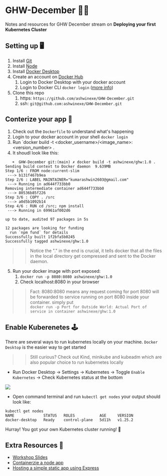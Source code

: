 # GHW-December 🎅🎅
Notes and resources for GHW December stream on **Deploying your first Kubernetes Cluster**

## Setting up 🖥️
1. Install [Git](https://git-scm.com/)
2. Install [Node](https://nodejs.org/en/download/)
3. Install [Docker Desktop](https://www.docker.com/products/docker-desktop/)
4. Create an account on [Docker Hub](https://hub.docker.com/)
   1. Login to Docker Desktop with your docker account 
   2. Login to Docker CLI `docker login` ([more info](https://docs.docker.com/engine/reference/commandline/login/))
5. Clone this repo 
   1. https: `https://github.com/ashwinexe/GHW-December.git`
   2. ssh: `git@github.com:ashwinexe/GHW-December.git`
   
## Conterize your app 🚀
1. Check out the `Dockerfile` to understand what's happening
2. Login to your docker account in your shell `docker login`
3. Run `docker build -t <docker_username>/<image_name>:<version_number> .
4. It shoudl look like this:
```
   ➜  GHW-December git:(main) ✗ docker build -t ashwinexe/ghw:1.0 .
Sending build context to Docker daemon  9.639MB
Step 1/6 : FROM node:current-slim
 ---> b131f467b9ea
Step 2/6 : LABEL MAINTAINER="kumarashwin2603@gmail.com"
 ---> Running in ad644f733bb0
Removing intermediate container ad644f733bb0
 ---> 80536b85f226
Step 3/6 : COPY . /src
 ---> a0d5b1092b14
Step 4/6 : RUN cd /src; npm install
 ---> Running in 69961af002d6

up to date, audited 97 packages in 5s

12 packages are looking for funding
  run `npm fund` for details
Successfully built 1f2bfa5b0245
Successfully tagged ashwinexe/ghw:1.0
```

>> Notice the "." in the end is crucial, it tells docker that all the files in the local directory get compressed and sent to the Docker daemon.

5. Run your docker image with port exposed:
   1. `docker run -p 8080:8080 ashwinexe/ghw:1.0`
   2. Check localhost:8080 in your browser

>> Fact:  8080:8080 means any request coming for port 8080 will be forwarded to service running on port 8080 inside your container. simply put  
 `docker run -p Port for Outside World: Actual Port of service in container ashwinexe/ghw:1.0`


## Enable Kuberenetes 🕹️
There are several ways to run kubernetes locally on your machine. `Docker Desktop` is the easier way to get started 

>> Still curious? Check out Kind, minikube and kubeadm which are also popular choice to run kubernetes locally

- Run Docker Desktop -> Settings -> Kubernetes -> Toggle `Enable Kubernetes` -> Check Kubernetes status at the bottom
   
![](https://i.imgur.com/oDYxGti.png)

- Open command terminal and run `kubectl get nodes` your output should look like:
```
kubectl get nodes
NAME             STATUS   ROLES           AGE     VERSION
docker-desktop   Ready    control-plane   5d11h   v1.25.2
```

Hurray! You got your own Kubernetes cluster running! 🥳

## Extra Resources 💃
- [Workshop Slides](https://docs.google.com/presentation/d/14xpFkT-ZIIsl-HyU1WMxmrKKzsK9WGdigfn0E72bQaU/edit?usp=sharing)
- [Containerzie a node app](https://nodejs.org/en/docs/guides/nodejs-docker-webapp/)
- [Hosting a simple static app using Express](https://www.digitalocean.com/community/tutorials/use-expressjs-to-deliver-html-files)